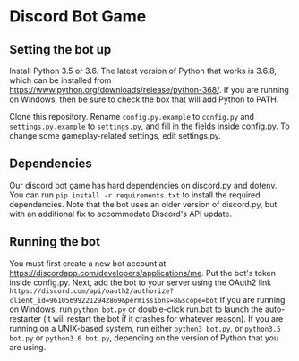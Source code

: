 # Discord Bot Game

## Setting the bot up
Install Python 3.5 or 3.6. The latest version of Python that works is 3.6.8, which can be installed from https://www.python.org/downloads/release/python-368/. If you are running on Windows, then be sure to check the box that will add Python to PATH.

Clone this repository. Rename `config.py.example` to `config.py` and `settings.py.example` to `settings.py`, and fill in the fields inside config.py. To change some gameplay-related settings, edit settings.py.

## Dependencies
Our discord bot game has hard dependencies on discord.py and dotenv. You can run `pip install -r requirements.txt` to install the required dependencies. Note that the bot uses an older version of discord.py, but with an additional fix to accommodate Discord's API update.

## Running the bot
You must first create a new bot account at https://discordapp.com/developers/applications/me. Put the bot's token inside config.py. Next, add the bot to your server using the OAuth2 link `https://discord.com/api/oauth2/authorize?client_id=961056992212942869&permissions=8&scope=bot` If you are running on Windows, run `python bot.py` or double-click run.bat to launch the auto-restarter (it will restart the bot if it crashes for whatever reason). If you are running on a UNIX-based system, run either `python3 bot.py`, or `python3.5 bot.py` or `python3.6 bot.py`, depending on the version of Python that you are using.
